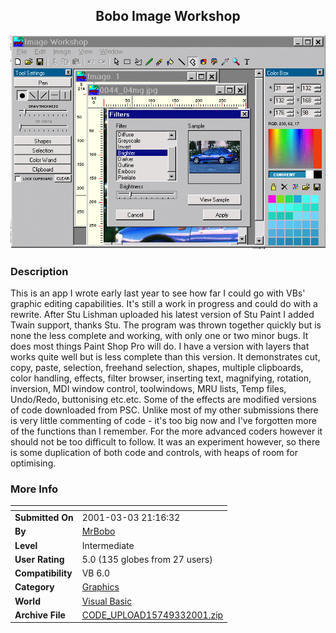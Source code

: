 ﻿<div align="center">

## Bobo Image Workshop

<img src="PIC200133530114397.gif">
</div>

### Description

This is an app I wrote early last year to see how far I could go with VBs' graphic editing capabilities. It's still a work in progress and could do with a rewrite. After Stu Lishman uploaded his latest version of Stu Paint I added Twain support, thanks Stu. The program was thrown together quickly but is none the less complete and working, with only one or two minor bugs. It does most things Paint Shop Pro will do. I have a version with layers that works quite well but is less complete than this version. It demonstrates cut, copy, paste, selection, freehand selection, shapes, multiple clipboards, color handling, effects, filter browser, inserting text, magnifying, rotation, inversion, MDI window control, toolwindows, MRU lists, Temp files, Undo/Redo, buttonising etc.etc. Some of the effects are modified versions of code downloaded from PSC. Unlike most of my other submissions there is very little commenting of code - it's too big now and I've forgotten more of the functions than I remember. For the more advanced coders however it should not be too difficult to follow. It was an experiment however, so there is some duplication of both code and controls, with heaps of room for optimising.
 
### More Info
 


<span>             |<span>
---                |---
**Submitted On**   |2001-03-03 21:16:32
**By**             |[MrBobo](https://github.com/Planet-Source-Code/PSCIndex/blob/master/ByAuthor/mrbobo.md)
**Level**          |Intermediate
**User Rating**    |5.0 (135 globes from 27 users)
**Compatibility**  |VB 6\.0
**Category**       |[Graphics](https://github.com/Planet-Source-Code/PSCIndex/blob/master/ByCategory/graphics__1-46.md)
**World**          |[Visual Basic](https://github.com/Planet-Source-Code/PSCIndex/blob/master/ByWorld/visual-basic.md)
**Archive File**   |[CODE\_UPLOAD15749332001\.zip](https://github.com/Planet-Source-Code/mrbobo-bobo-image-workshop__1-21482/archive/master.zip)








